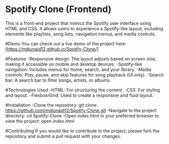 # Spotify Clone (Frontend)
  This is a front-end project that mimics the Spotify user interface using HTML and CSS. 
  It allows users to experience a Spotify-like layout, including elements like playlists, song lists, navigation menus, and media controls.
  
#Demo
  You can check out a live demo of the project here: [https://mdjunaid12.github.io/Spotify-Clone/]

#Features
  -Responsive design: The layout adjusts based on screen size, making it accessible on mobile and desktop devices.
  -Spotify-like navigation: Includes menus for home, search, and your library.
  -Media controls: Play, pause, and skip features for song playback (UI only).
  -Search bar: A search bar to filter songs, artists, or albums.

#Technologies Used
  -HTML: For structuring the content.
  -CSS: For styling and layout.
  -Flexbox/Grid: Used to create a responsive and fluid layout.  

#Installation
  -Clone the repository:  git clone https://github.com/mdjunaid12/Spotify-Clone.git
  -Navigate to the project directory:  cd Spotify-Clone
  -Open index.html in your preferred browser to view the project: open index.html

#Contributing
  If you would like to contribute to the project, please fork the repository and submit a pull request with your changes.
  


